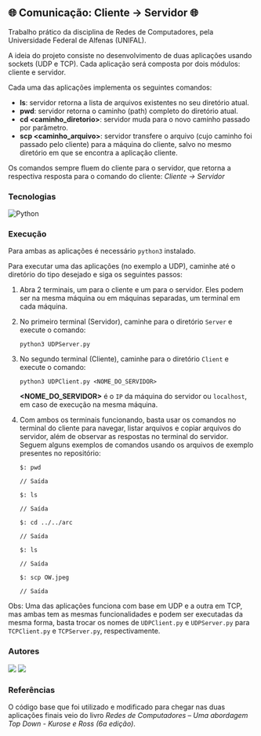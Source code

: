 ## 🌐 Comunicação: Cliente → Servidor 🌐

Trabalho prático da disciplina de Redes de Computadores, pela Universidade Federal de Alfenas (UNIFAL).

A ideia do projeto consiste no desenvolvimento de duas aplicações usando sockets (UDP e TCP). Cada aplicação será composta por dois módulos: cliente e servidor. 

Cada uma das aplicações implementa os seguintes comandos:

- **ls**: servidor retorna a lista de arquivos existentes no seu diretório atual.
- **pwd**: servidor retorna o caminho (path) completo do diretório atual.
- **cd <caminho_diretorio>**: servidor muda para o novo caminho
passado por parâmetro.
- **scp <caminho_arquivo>**: servidor transfere o arquivo (cujo
caminho foi passado pelo cliente) para a máquina do cliente, salvo no mesmo diretório em que se encontra a aplicação cliente.

Os comandos sempre fluem do cliente para o servidor, que retorna a respectiva resposta para o comando do cliente: _Cliente → Servidor_

### Tecnologias
<img src="https://img.shields.io/badge/Python-3670A0?style=for-the-badge&logo=python&logoColor=3670A0&labelColor=070707" alt="Python">

### Execução
Para ambas as aplicações é necessário `python3` instalado.

Para executar uma das aplicações (no exemplo a UDP), caminhe até o diretório do tipo desejado e siga os seguintes passos:

1. Abra 2 terminais, um para o cliente e um para o servidor. Eles podem ser na mesma máquina ou em máquinas separadas, um terminal em cada máquina.
2. No primeiro terminal (Servidor), caminhe para o diretório `Server` e execute o comando:

    ```
    python3 UDPServer.py
    ```
3. No segundo terminal (Cliente), caminhe para o diretório `Client` e execute o comando:

    ```
    python3 UDPClient.py <NOME_DO_SERVIDOR>
    ```
    **<NOME_DO_SERVIDOR>** é o `IP` da máquina do servidor ou `localhost`, em caso de execução na mesma máquina. 

4. Com ambos os terminais funcionando, basta usar os comandos no terminal do cliente para navegar, listar arquivos e copiar arquivos do servidor, além de observar as respostas no terminal do servidor. Seguem alguns exemplos de comandos usando os arquivos de exemplo presentes no repositório: 
    ```
    $: pwd

    // Saída

    $: ls
    
    // Saída

    $: cd ../../arc
    
    // Saída

    $: ls
    
    // Saída

    $: scp OW.jpeg
    
    // Saída

    ```

Obs: Uma das aplicações funciona com base em UDP e a outra em TCP, mas ambas tem as mesmas funcionalidades e podem ser executadas da mesma forma, basta trocar os nomes de `UDPClient.py` e `UDPServer.py` para `TCPClient.py` e `TCPServer.py`, respectivamente.

### Autores

<a href="https://github.com/gabriel-francelino" target="_blank"><img src="https://img.shields.io/static/v1?label=Github&message=Gabriel Francelino&color=f8efd4&style=for-the-badge&logo=GitHub"></a>
<a href="https://github.com/gabriel-piva" target="_blank"><img src="https://img.shields.io/static/v1?label=Github&message=Gabriel Piva&color=f8efd4&style=for-the-badge&logo=GitHub"></a>

### Referências
O código base que foi utilizado e modificado para chegar nas duas aplicações finais veio do livro _Redes de Computadores – Uma abordagem Top Down - Kurose e Ross (6a edição)_.
